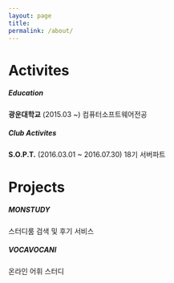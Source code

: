 ```yaml
---
layout: page
title:
permalink: /about/
---
```


# Activites

##### Education

**광운대학교** (2015.03 ~)
컴퓨터소프트웨어전공

##### Club Activites

**S.O.P.T.** (2016.03.01 ~ 2016.07.30)
18기 서버파트

<div class='divider'></div>

# Projects

##### MONSTUDY
스터디룸 검색 및 후기 서비스


##### VOCAVOCANI
온라인 어휘 스터디
